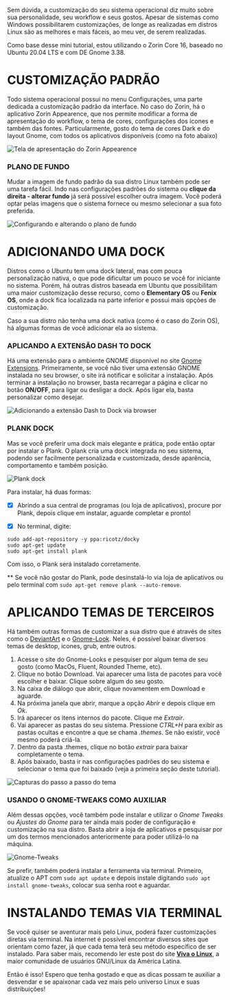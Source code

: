 Sem dúvida, a customização do seu sistema operacional diz muito sobre sua personalidade, seu workflow e seus gostos. Apesar de sistemas como Windows possibilitarem customizações, de longe as realizadas em distros Linux são as melhores e mais fáceis, ao meu ver, de serem realizadas.

Como base desse mini tutorial, estou utilizando o Zorin Core 16, baseado no Ubuntu 20.04 LTS e com DE Gnome 3.38.

# CUSTOMIZAÇÃO PADRÃO
Todo sistema operacional possui no menu Configurações, uma parte dedicada a customização padrão da interface. No caso do Zorin, há o aplicativo Zorin Appearence, que nos permite modificar a forma de apresentação do workflow, o tema de cores, configurações dos ícones e também das fontes. Particularmente, gosto do tema de cores Dark e do layout Gnome, com todos os aplicativos disponíveis (como na foto abaixo)

![Tela de apresentação do Zorin Appearence](../main/assets/customize-img-01.png)

### PLANO DE FUNDO
Mudar a imagem de fundo padrão da sua distro Linux também pode ser uma tarefa fácil. Indo nas configurações padrões do sistema ou **clique da direita - alterar fundo** já será possível escolher outra imagem. Você poderá optar pelas imagens que o sistema fornece ou mesmo selecionar a sua foto preferida.

![Configurando e alterando o plano de fundo](../main/assets/customize-img-02.png)

# ADICIONANDO UMA DOCK
Distros como o Ubuntu tem uma dock lateral, mas com pouca personalização nativa, o que pode dificultar um pouco se você for iniciante no sistema. Porém, há outras distros baseada em Ubuntu que possibilitam uma maior customização desse recurso, como o **Elementary OS** ou **Fenix OS**, onde a dock fica localizada na parte inferior e possui mais opções de customização.

Caso a sua distro não tenha uma dock nativa (como é o caso do Zorin OS), há algumas formas de você adicionar ela ao sistema.

### APLICANDO A EXTENSÃO DASH TO DOCK
Há uma extensão para o ambiente GNOME disponível no site [Gnome Extensions](https://extensions.gnome.org/extension/307/dash-to-dock/).  Primeiramente, se você não tiver uma extensão GNOME instalada no seu browser, o site irá notificar e solicitar a instalação. Após terminar a instalação no browser, basta recarregar a página e clicar no botão **ON/OFF**, para ligar ou desligar a dock. Após ligar ela, basta personalizar como desejar.

![Adicionando a extensão Dash to Dock via browser](../main/assets/customize-img-03.png)

### PLANK DOCK
Mas se você preferir uma dock mais elegante e prática, pode então optar por instalar o Plank. O plank cria uma dock integrada no seu sistema, podendo ser facilmente personalizada e customizada, desde aparência, comportamento e também posição.

![Plank dock](../main/assets/customize-img-04.png)

Para instalar, há duas formas:
- [x] Abrindo a sua central de programas (ou loja de aplicativos), procure por Plank, depois clique em instalar, aguarde completar e pronto!

- [x] No terminal, digite:
```
sudo add-apt-repository -y ppa:ricotz/docky
sudo apt-get update
sudo apt-get install plank
```
Com isso, o Plank será instalado corretamente.

** Se você não gostar do Plank, pode desinstalá-lo via loja de aplicativos ou pelo terminal com `sudo apt-get remove plank --auto-remove`.


# APLICANDO TEMAS DE TERCEIROS
Há também outras formas de customizar a sua distro que é através de sites como o [DeviantArt](https://www.deviantart.com/) e o [Gnome-Look](https://www.gnome-look.org/s/Gnome/browse/). Neles, é possível baixar diversos temas de desktop, icones, grub, entre outros.

1. Acesse o site do Gnome-Looks e pesquiser por algum tema de seu gosto (como MacOs, Fluent, Rounded Theme, etc).
2. Clique no botão Download. Vai aparecer uma lista de pacotes para você escolher e baixar. Clique sobre algum do seu gosto.
3. Na caixa de diálogo que abrir, clique novamentem em Download e aguarde.
4. Na próxima janela que abrir, marque a opção *Abrir* e depois clique em *Ok*.
5. Irá aparecer os itens internos do pacote. Clique me *Extrair*. 
6. Vai aparecer as pastas do seu sistema. Pressione *CTRL+H* para exibir as pastas ocultas e encontre a que se chama *.themes*. Se não existir, você mesmo poderá criá-la.
7. Dentro da pasta .themes, clique no botão *extrair* para baixar completamente o tema.
8. Após baixado, basta ir nas configurações padrões do seu sistema e selecionar o tema que foi baixado (veja a primeira seção deste tutorial).

![Capturas do passo a passo do tema](../main/assets/customize-img-05.png)

### USANDO O GNOME-TWEAKS COMO AUXILIAR
Além dessas opções, você também pode instalar e utilizar o *Gnome Tweaks* ou *Ajustes do Gnome* para ter ainda mais poder de configuração e customização na sua distro. Basta abrir a loja de aplicativos e pesquisar por um dos termos mencionados anteriormente para poder utilizá-lo na máquina.

![Gnome-Tweaks](../main/assets/customize-img-06.png)

Se prefir, também poderá instalar a ferramenta via terminal. Primeiro, atualize o APT com `sudo apt update` e depois instale digitando `sudo apt install gnome-tweaks`, colocar sua senha root e aguardar.


# INSTALANDO TEMAS VIA TERMINAL
Se você quiser se aventurar mais pelo Linux, poderá fazer customizações diretas via terminal. Na internet é possível encontrar diversos sites que orientam como fazer, já que cada tema terá seu método específico de ser instalado. Para saber mais, recomendo ler este post do site **[Viva o Linux](https://www.vivaolinux.com.br/dica/Como-instalar-temas-no-Ubuntu-1110)**, a maior comunidade de usuários GNU/Linux da América Latina.


Então é isso! Espero que tenha gostado e que as dicas possam te auxiliar a desvendar e se apaixonar cada vez mais pelo universo Linux e suas distribuições!
